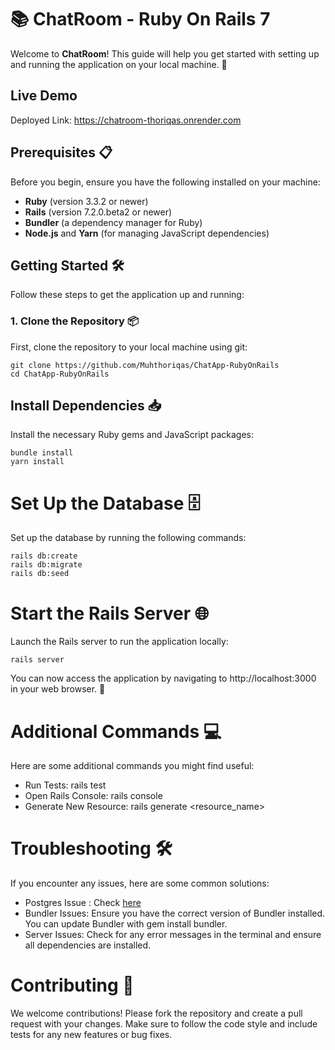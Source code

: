 # 📚 ChatRoom - Ruby On Rails 7 

Welcome to **ChatRoom**! This guide will help you get started with setting up and running the application on your local machine. 🚀

## Live Demo

Deployed Link: https://chatroom-thoriqas.onrender.com

## Prerequisites 📋

Before you begin, ensure you have the following installed on your machine:

- **Ruby** (version 3.3.2 or newer)
- **Rails** (version 7.2.0.beta2 or newer)
- **Bundler** (a dependency manager for Ruby)
- **Node.js** and **Yarn** (for managing JavaScript dependencies)

## Getting Started 🛠

Follow these steps to get the application up and running:

### 1. Clone the Repository 📦

First, clone the repository to your local machine using git:

```
git clone https://github.com/Muhthoriqas/ChatApp-RubyOnRails
cd ChatApp-RubyOnRails
```
## Install Dependencies 📥

Install the necessary Ruby gems and JavaScript packages:

```
bundle install 
yarn install
```

# Set Up the Database 🗄

Set up the database by running the following commands:

```
rails db:create
rails db:migrate
rails db:seed
```

# Start the Rails Server 🌐
Launch the Rails server to run the application locally:

```
rails server
```

You can now access the application by navigating to http://localhost:3000 in your web browser. 🎉

# Additional Commands 💻

Here are some additional commands you might find useful:

- Run Tests: rails test
- Open Rails Console: rails console
- Generate New Resource: rails generate <resource_name>

# Troubleshooting 🛠

If you encounter any issues, here are some common solutions:

- Postgres Issue : Check [here](https://www.digitalocean.com/community/tutorials/how-to-use-postgresql-with-your-ruby-on-rails-application-on-ubuntu-20-04)
- Bundler Issues: Ensure you have the correct version of Bundler installed. You can update Bundler with gem install bundler.
- Server Issues: Check for any error messages in the terminal and ensure all dependencies are installed.

# Contributing 🤝
We welcome contributions! Please fork the repository and create a pull request with your changes. Make sure to follow the code style and include tests for any new features or bug fixes.


